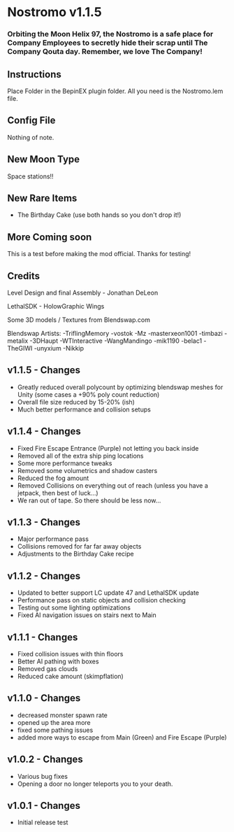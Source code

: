 # Nostromo v1.1.5
### Orbiting the Moon Helix 97, the Nostromo is a safe place for Company Employees to secretly hide their scrap until The Company Qouta day. Remember, we love The Company!

## Instructions
Place Folder in the BepinEX plugin folder. All you need is the Nostromo.lem file.

## Config File
Nothing of note.

## New Moon Type
Space stations!!

## New Rare Items
- The Birthday Cake (use both hands so you don't drop it!)

## More Coming soon
This is a test before making the mod official. Thanks for testing!

## Credits
Level Design and final Assembly - Jonathan DeLeon

LethalSDK - HolowGraphic Wings

Some 3D models / Textures from Blendswap.com

Blendswap Artists:
-TriflingMemory
-vostok
-Mz
-masterxeon1001
-timbazi
-metalix
-3DHaupt
-WTInteractive
-WangMandingo
-mik1190
-belac1
-TheGIWI
-unyxium
-Nikkip

## v1.1.5 - Changes
- Greatly reduced overall polycount by optimizing blendswap meshes for Unity (some cases a +90% poly count reduction)
- Overall file size reduced by 15-20% (ish)
- Much better performance and collision setups

## v1.1.4 - Changes
- Fixed Fire Escape Entrance (Purple) not letting you back inside
- Removed all of the extra ship ping locations
- Some more performance tweaks
- Removed some volumetrics and shadow casters
- Reduced the fog amount
- Removed Collisions on everything out of reach (unless you have a jetpack, then best of luck...) 
- We ran out of tape. So there should be less now...

## v1.1.3 - Changes
- Major performance pass
- Collisions removed for far far away objects
- Adjustments to the Birthday Cake recipe 

## v1.1.2 - Changes
- Updated to better support LC update 47 and LethalSDK update
- Performance pass on static objects and collision checking
- Testing out some lighting optimizations
- Fixed AI navigation issues on stairs next to Main

## v1.1.1 - Changes
- Fixed collision issues with thin floors
- Better AI pathing with boxes
- Removed gas clouds
- Reduced cake amount (skimpflation)

## v1.1.0 - Changes
- decreased monster spawn rate
- opened up the area more
- fixed some pathing issues
- added more ways to escape from Main (Green) and Fire Escape (Purple)

## v1.0.2 - Changes
- Various bug fixes
- Opening a door no longer teleports you to your death.

## v1.0.1 - Changes
- Initial release test